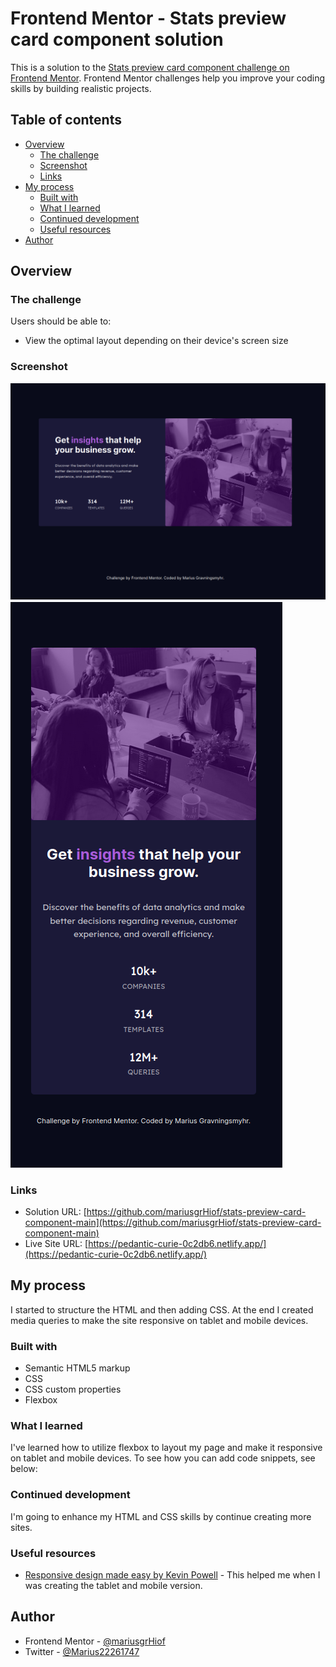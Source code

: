 # Frontend Mentor - Stats preview card component solution

This is a solution to the [Stats preview card component challenge on Frontend Mentor](https://www.frontendmentor.io/challenges/stats-preview-card-component-8JqbgoU62). Frontend Mentor challenges help you improve your coding skills by building realistic projects.

## Table of contents

- [Overview](#overview)
  - [The challenge](#the-challenge)
  - [Screenshot](#screenshot)
  - [Links](#links)
- [My process](#my-process)
  - [Built with](#built-with)
  - [What I learned](#what-i-learned)
  - [Continued development](#continued-development)
  - [Useful resources](#useful-resources)
- [Author](#author)

## Overview

### The challenge

Users should be able to:

- View the optimal layout depending on their device's screen size

### Screenshot

![Desktop layout](./desktop.png)
![Mobile layout](./mobile.png)

### Links

- Solution URL: [https://github.com/mariusgrHiof/stats-preview-card-component-main](https://github.com/mariusgrHiof/stats-preview-card-component-main)
- Live Site URL: [https://pedantic-curie-0c2db6.netlify.app/](https://pedantic-curie-0c2db6.netlify.app/)

## My process

I started to structure the HTML and then adding CSS. At the end I created media queries to make the site responsive on tablet and mobile devices.

### Built with

- Semantic HTML5 markup
- CSS
- CSS custom properties
- Flexbox

### What I learned

I've learned how to utilize flexbox to layout my page and make it responsive on tablet and mobile devices.
To see how you can add code snippets, see below:

### Continued development

I'm going to enhance my HTML and CSS skills by continue creating more sites.

### Useful resources

- [Responsive design made easy by Kevin Powell](https://www.youtube.com/watch?v=bn-DQCifeQQ) - This helped me when I was creating the tablet and mobile version.

## Author

- Frontend Mentor - [@mariusgrHiof](https://www.frontendmentor.io/profile/mariusgrHiof)
- Twitter - [@Marius22261747](https://www.twitter.com/Marius22261747)
